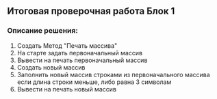 ## Итоговая проверочная работа Блок 1
### Описание решения:
1. Создать Метод "Печать массива"
2. На старте задать первоначальный массив
3. Вывести на печать первоначальный массив
4. Создать новый массив
5. Заполнить новый массив строками из первоначального массива если длина строки меньше, либо равна 3 символам
6. Вывести на печать новый массив
